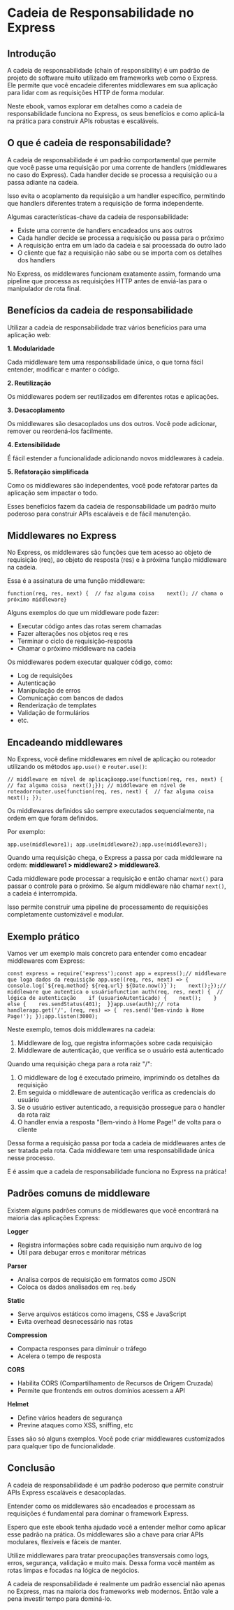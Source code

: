 <h1>Cadeia de Responsabilidade no Express</h1>

<h2>Introdução</h2>


<p>A cadeia de responsabilidade (chain of responsibility) é um padrão de projeto de software muito utilizado em frameworks web como o Express. Ele permite que você encadeie diferentes middlewares em sua aplicação para lidar com as requisições HTTP de forma modular.</p><p>Neste ebook, vamos explorar em detalhes como a cadeia de responsabilidade funciona no Express, os seus benefícios e como aplicá-la na prática para construir APIs robustas e escaláveis.</p>

<h2>O que é cadeia de responsabilidade?</h2>

<p>A cadeia de responsabilidade é um padrão comportamental que permite que você passe uma requisição por uma corrente de handlers (middlewares no caso do Express). Cada handler decide se processa a requisição ou a passa adiante na cadeia.</p>

<p>Isso evita o acoplamento da requisição a um handler específico, permitindo que handlers diferentes tratem a requisição de forma independente.</p>

<p>Algumas características-chave da cadeia de responsabilidade:</p>

<ul>
    <li>Existe uma corrente de handlers encadeados uns aos outros</li>
    <li>Cada handler decide se processa a requisição ou passa para o próximo</li>
    <li>A requisição entra em um lado da cadeia e sai processada do outro lado</li>
    <li>O cliente que faz a requisição não sabe ou se importa com os detalhes dos handlers</li>
</ul>

<p>No Express, os middlewares funcionam exatamente assim, formando uma pipeline que processa as requisições HTTP antes de enviá-las para o manipulador de rota final.</p>

<h2>Benefícios da cadeia de responsabilidade</h2>

<p>Utilizar a cadeia de responsabilidade traz vários benefícios para uma aplicação web:</p>

<p><strong>1. Modularidade</strong></p>

<p>Cada middleware tem uma responsabilidade única, o que torna fácil entender, modificar e manter o código.</p>

<p><strong>2. Reutilização</strong></p>

<p>Os middlewares podem ser reutilizados em diferentes rotas e aplicações.</p>

<p><strong>3. Desacoplamento</strong></p>

<p>Os middlewares são desacoplados uns dos outros. Você pode adicionar, remover ou reordená-los facilmente.</p><p><strong>4. Extensibilidade</strong></p>

<p>É fácil estender a funcionalidade adicionando novos middlewares à cadeia.</p>

<p><strong>5. Refatoração simplificada</strong></p>

<p>Como os middlewares são independentes, você pode refatorar partes da aplicação sem impactar o todo.</p>

<p>Esses benefícios fazem da cadeia de responsabilidade um padrão muito poderoso para construir APIs escaláveis e de fácil manutenção.</p>

<h2>Middlewares no Express</h2>

<p>No Express, os middlewares são funções que tem acesso ao objeto de requisição (req), ao objeto de resposta (res) e à próxima função middleware na cadeia.</p>

<p>Essa é a assinatura de uma função middleware:</p>

<pre><code class="language-js">function(req, res, next) {  // faz alguma coisa    next(); // chama o próximo middleware}</code></pre><p>Alguns exemplos do que um middleware pode fazer:</p>

<ul>
    <li>Executar código antes das rotas serem chamadas</li>
    <li>Fazer alterações nos objetos req e res</li>
    <li>Terminar o ciclo de requisição-resposta</li>
    <li>Chamar o próximo middleware na cadeia</li>
</ul>

<p>Os middlewares podem executar qualquer código, como:</p>

<ul>
    <li>Log de requisições</li>
    <li>Autenticação</li>
    <li>Manipulação de erros</li>
    <li>Comunicação com bancos de dados</li>
    <li>Renderização de templates</li>
    <li>Validação de formulários</li>
    <li>etc.</li>
</ul>

<h2>Encadeando middlewares</h2>

<p>No Express, você define middlewares em nível de aplicação ou roteador utilizando os métodos <code>app.use()</code> e <code>router.use()</code>:</p>

<pre><code class="language-js">// middleware em nível de aplicaçãoapp.use(function(req, res, next) {  // faz alguma coisa  next();}); // middleware em nível de roteadorrouter.use(function(req, res, next) {  // faz alguma coisa    next(); });</code></pre>

<p>Os middlewares definidos são sempre executados sequencialmente, na ordem em que foram definidos.</p>

<p>Por exemplo:</p>

<pre><code class="language-js">app.use(middleware1); app.use(middleware2);app.use(middleware3);</code></pre>

<p>Quando uma requisição chega, o Express a passa por cada middleware na ordem: <strong>middleware1 &gt; middleware2 &gt; middleware3</strong>.</p>

<p>Cada middleware pode processar a requisição e então chamar <code>next()</code> para passar o controle para o próximo. Se algum middleware não chamar <code>next()</code>, a cadeia é interrompida.</p>

<p>Isso permite construir uma pipeline de processamento de requisições completamente customizável e modular.</p>

<h2>Exemplo prático</h2>

<p>Vamos ver um exemplo mais concreto para entender como encadear middlewares com Express:</p>

<pre><code class="language-js">const express = require('express');const app = express();// middleware que loga dados da requisição app.use((req, res, next) =&gt; {  console.log(`${req.method} ${req.url} ${Date.now()}`);    next();});// middleware que autentica o usuáriofunction auth(req, res, next) {  // lógica de autenticação    if (usuarioAutenticado) {    next();    } else {    res.sendStatus(401);  }}app.use(auth);// rota handlerapp.get('/', (req, res) =&gt; {  res.send('Bem-vindo à Home Page!'); });app.listen(3000);</code></pre>

<p>Neste exemplo, temos dois middlewares na cadeia:</p>

<ol>
    <li>Middleware de log, que registra informações sobre cada requisição</li>
    <li>Middleware de autenticação, que verifica se o usuário está autenticado</li>
</ol>

<p>Quando uma requisição chega para a rota raiz &quot;/&quot;:</p>

<ol>
    <li>O middleware de log é executado primeiro, imprimindo os detalhes da requisição</li>
    <li>Em seguida o middleware de autenticação verifica as credenciais do usuário</li>
    <li>Se o usuário estiver autenticado, a requisição prossegue para o handler da rota raiz</li>
    <li>O handler envia a resposta &quot;Bem-vindo à Home Page!&quot; de volta para o cliente</li>
</ol>

<p>Dessa forma a requisição passa por toda a cadeia de middlewares antes de ser tratada pela rota. Cada middleware tem uma responsabilidade única nesse processo.</p>

<p>E é assim que a cadeia de responsabilidade funciona no Express na prática!</p>

<h2>Padrões comuns de middleware</h2>

<p>Existem alguns padrões comuns de middlewares que você encontrará na maioria das aplicações Express:</p>

<p><strong>Logger</strong></p>

<ul>
    <li>Registra informações sobre cada requisição num arquivo de log</li>
    <li>Útil para debugar erros e monitorar métricas</li>
</ul>

<p><strong>Parser</strong></p>

<ul>
    <li>Analisa corpos de requisição em formatos como JSON</li>
    <li>Coloca os dados analisados em <code>req.body</code></li>
</ul>

<p><strong>Static</strong></p>

<ul>
    <li>Serve arquivos estáticos como imagens, CSS e JavaScript</li>
    <li>Evita overhead desnecessário nas rotas</li>
</ul>

<p><strong>Compression</strong></p>

<ul>
    <li>Compacta responses para diminuir o tráfego</li>
    <li>Acelera o tempo de resposta</li>
</ul>

<p><strong>CORS</strong></p>

<ul>
    <li>Habilita CORS (Compartilhamento de Recursos de Origem Cruzada)</li>
    <li>Permite que frontends em outros domínios acessem a API</li>
</ul>

<p><strong>Helmet</strong></p>

<ul>
    <li>Define vários headers de segurança</li>
    <li>Previne ataques como XSS, sniffing, etc</li>
</ul>

<p>Esses são só alguns exemplos. Você pode criar middlewares customizados para qualquer tipo de funcionalidade.</p>

<h2>Conclusão</h2>

<p>A cadeia de responsabilidade é um padrão poderoso que permite construir APIs Express escaláveis e desacopladas.</p>

<p>Entender como os middlewares são encadeados e processam as requisições é fundamental para dominar o framework Express.</p>

<p>Espero que este ebook tenha ajudado você a entender melhor como aplicar esse padrão na prática. Os middlewares são a chave para criar APIs modulares, flexíveis e fáceis de manter.</p>

<p>Utilize middlewares para tratar preocupações transversais como logs, erros, segurança, validação e muito mais. Dessa forma você mantém as rotas limpas e focadas na lógica de negócios.</p>

<p>A cadeia de responsabilidade é realmente um padrão essencial não apenas no Express, mas na maioria dos frameworks web modernos. Então vale a pena investir tempo para dominá-lo.</p>